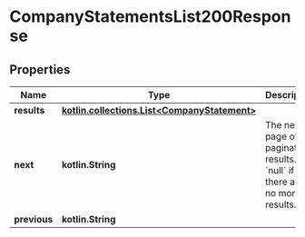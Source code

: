 
# CompanyStatementsList200Response

## Properties
Name | Type | Description | Notes
------------ | ------------- | ------------- | -------------
**results** | [**kotlin.collections.List&lt;CompanyStatement&gt;**](CompanyStatement.md) |  |  [optional]
**next** | **kotlin.String** | The next page of pagination results. &#x60;null&#x60; if there are no more results. |  [optional]
**previous** | **kotlin.String** |  |  [optional]



